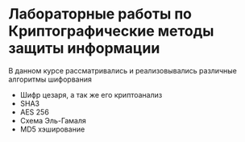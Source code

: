 # Лабораторные работы по Криптографические методы защиты информации

В данном курсе рассматривались и реализовывались различные алгоритмы шифорвания
* Шифр цезаря, а так же его криптоанализ
* SHA3
* AES 256
* Схема Эль-Гамаля
* MD5 хэширование

